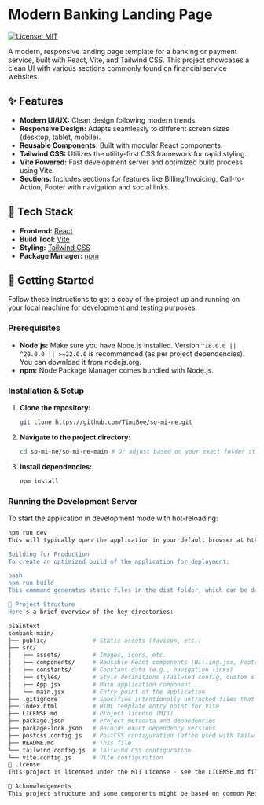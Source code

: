 
# Modern Banking Landing Page

[![License: MIT](https://img.shields.io/badge/License-MIT-yellow.svg)](https://opensource.org/licenses/MIT)

A modern, responsive landing page template for a banking or payment service, built with React, Vite, and Tailwind CSS. This project showcases a clean UI with various sections commonly found on financial service websites.



## ✨ Features

*   **Modern UI/UX:** Clean design following modern trends.
*   **Responsive Design:** Adapts seamlessly to different screen sizes (desktop, tablet, mobile).
*   **Reusable Components:** Built with modular React components.
*   **Tailwind CSS:** Utilizes the utility-first CSS framework for rapid styling.
*   **Vite Powered:** Fast development server and optimized build process using Vite.
*   **Sections:** Includes sections for features like Billing/Invoicing, Call-to-Action, Footer with navigation and social links.

## 🚀 Tech Stack

*   **Frontend:** [React](https://reactjs.org/)
*   **Build Tool:** [Vite](https://vitejs.dev/)
*   **Styling:** [Tailwind CSS](https://tailwindcss.com/)
*   **Package Manager:** [npm](https://www.npmjs.com/)

## 🔧 Getting Started

Follow these instructions to get a copy of the project up and running on your local machine for development and testing purposes.

### Prerequisites

*   **Node.js:** Make sure you have Node.js installed. Version `^18.0.0 || ^20.0.0 || >=22.0.0` is recommended (as per project dependencies). You can download it from nodejs.org.
*   **npm:** Node Package Manager comes bundled with Node.js.

### Installation & Setup

1.  **Clone the repository:**
    ```bash
    git clone https://github.com/TimiBee/so-mi-ne.git
    ```

2.  **Navigate to the project directory:**
    ```bash
    cd so-mi-ne/so-mi-ne-main # Or adjust based on your exact folder structure after cloning
    ```

3.  **Install dependencies:**
    ```bash
    npm install
    ```

### Running the Development Server

To start the application in development mode with hot-reloading:

```bash
npm run dev
This will typically open the application in your default browser at http://localhost:5173 (Vite's default port, but check your terminal output).

Building for Production
To create an optimized build of the application for deployment:

bash
npm run build
This command generates static files in the dist folder, which can be deployed to any static hosting service.

📂 Project Structure
Here's a brief overview of the key directories:

plaintext
sombank-main/
├── public/             # Static assets (favicon, etc.)
├── src/
│   ├── assets/         # Images, icons, etc.
│   ├── components/     # Reusable React components (Billing.jsx, Footer.jsx, etc.)
│   ├── constants/      # Constant data (e.g., navigation links)
│   ├── styles/         # Style definitions (Tailwind config, custom styles)
│   ├── App.jsx         # Main application component
│   └── main.jsx        # Entry point of the application
├── .gitignore          # Specifies intentionally untracked files that Git should ignore
├── index.html          # HTML template entry point for Vite
├── LICENSE.md          # Project license (MIT)
├── package.json        # Project metadata and dependencies
├── package-lock.json   # Records exact dependency versions
├── postcss.config.js   # PostCSS configuration (often used with Tailwind)
├── README.md           # This file
└── tailwind.config.js  # Tailwind CSS configuration
└── vite.config.js      # Vite configuration
📄 License
This project is licensed under the MIT License - see the LICENSE.md file for details.

🙏 Acknowledgements 
This project structure and some components might be based on common React/Vite/Tailwind tutorials or templates. also @ahorisaac for thee inspiration.
